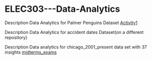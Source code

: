 # ELEC303---Data-Analytics

Description
Data Analytics for Palmer Penguins Dataset
[Activity1](https://github.com/ryyads/activity1_data_analytics/blob/main/activity1.ipynb)

Description
Data Analytics for accident dates Dataset(on a different repository)


Description
Data analytics for chicago_2001_present data set with 37 insights
[midterms_exams]()


